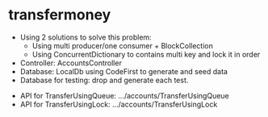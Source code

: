 # transfermoney
- Using 2 solutions to solve this problem:
  + Using multi producer/one consumer + BlockCollection
  + Using ConcurrentDictionary to contains multi key and lock it in order
- Controller: AccountsController
- Database: LocalDb using CodeFirst to generate and seed data
- Database for testing: drop and generate each test.

+ API for TransferUsingQueue: .../accounts/TransferUsingQueue
+ API for TransferUsingLock: .../accounts/TransferUsingLock
